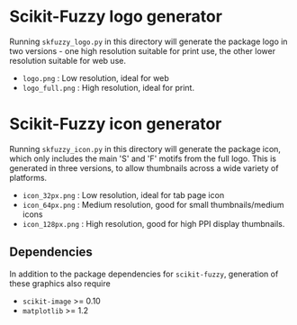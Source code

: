 Scikit-Fuzzy logo generator
===========================

Running `skfuzzy_logo.py` in this directory will generate the package logo in
two versions - one high resolution suitable for print use, the other lower
resolution suitable for web use.

* `logo.png` : Low resolution, ideal for web
* `logo_full.png` : High resolution, ideal for print.


Scikit-Fuzzy icon generator
===========================

Running `skfuzzy_icon.py` in this directory will generate the package icon,
which only includes the main 'S' and 'F' motifs from the full logo. This is
generated in three versions, to allow thumbnails across a wide variety of
platforms.

* `icon_32px.png` : Low resolution, ideal for tab page icon
* `icon_64px.png` : Medium resolution, good for small thumbnails/medium icons
* `icon_128px.png` : High resolution, good for high PPI display thumbnails.


Dependencies
------------

In addition to the package dependencies for `scikit-fuzzy`, generation of these
graphics also require

* `scikit-image` >= 0.10
* `matplotlib` >= 1.2
